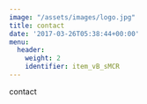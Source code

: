 ```yaml
---
image: "/assets/images/logo.jpg"
title: contact
date: '2017-03-26T05:38:44+00:00'
menu:
  header:
    weight: 2
    identifier: item_vB_sMCR
---
```



contact